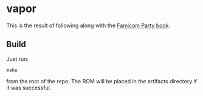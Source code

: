 # vapor

This is the result of following along with the [Famicom Party book](https://famicom.party/book/).

## Build

Just run:
```
make
```
from the root of the repo. The ROM will be placed in the artifacts directory if it was successful.